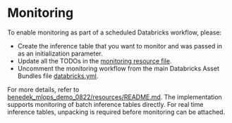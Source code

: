 # Monitoring

To enable monitoring as part of a scheduled Databricks workflow, please:
- Create the inference table that you want to monitor and was passed in as an initialization parameter.
- Update all the TODOs in the [monitoring resource file](../resources/monitoring-resource.yml).
- Uncomment the monitoring workflow from the main Databricks Asset Bundles file [databricks.yml](../databricks.yml).

For more details, refer to [benedek_mlops_demo_0822/resources/README.md](../resources/README.md). 
The implementation supports monitoring of batch inference tables directly.
For real time inference tables, unpacking is required before monitoring can be attached.
